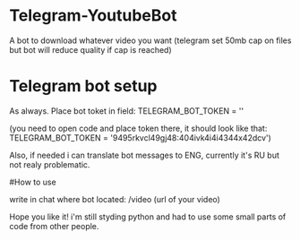 # Telegram-YoutubeBot
A bot to download whatever video you want (telegram set 50mb cap on files but bot will reduce quality if cap is reached)

# Telegram bot setup

As always. Place bot toket in field:
TELEGRAM_BOT_TOKEN = ''

(you need to open code and place token there, it should look like that: TELEGRAM_BOT_TOKEN = '9495rkvcl49gj48:404ivk4i4i4344x42dcv')


Also, if needed i can translate bot messages to ENG, currently it's RU but not realy problematic.

#How to use

write in chat where bot located: /video (url of your video)


Hope you like it! i'm still styding python and had to use some small parts of code from other people.
